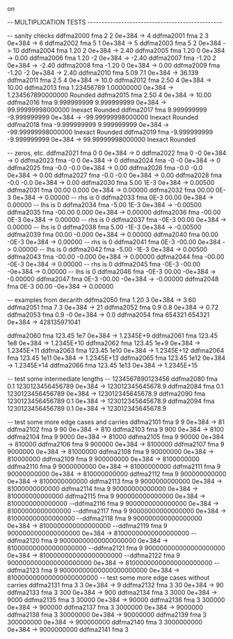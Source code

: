 on

-- MULTIPLICATION TESTS ------------------------------------------------

-- sanity checks
ddfma2000 fma  2      2   0e+384  ->  4
ddfma2001 fma  2      3   0e+384  ->  6
ddfma2002 fma  5      1   0e+384  ->  5
ddfma2003 fma  5      2   0e+384  ->  10
ddfma2004 fma  1.20   2   0e+384  ->  2.40
ddfma2005 fma  1.20   0   0e+384  ->  0.00
ddfma2006 fma  1.20  -2   0e+384  ->  -2.40
ddfma2007 fma  -1.20  2   0e+384  ->  -2.40
ddfma2008 fma  -1.20  0   0e+384  ->  0.00
ddfma2009 fma  -1.20 -2   0e+384  ->  2.40
ddfma2010 fma  5.09 7.1   0e+384  ->  36.139
ddfma2011 fma  2.5    4   0e+384  ->  10.0
ddfma2012 fma  2.50   4   0e+384  ->  10.00
ddfma2013 fma  1.23456789 1.00000000   0e+384  ->  1.234567890000000 Rounded
ddfma2015 fma  2.50   4   0e+384  ->  10.00
ddfma2016 fma   9.999999999  9.999999999   0e+384  ->   99.99999998000000 Inexact Rounded
ddfma2017 fma   9.999999999 -9.999999999   0e+384  ->  -99.99999998000000 Inexact Rounded
ddfma2018 fma  -9.999999999  9.999999999   0e+384  ->  -99.99999998000000 Inexact Rounded
ddfma2019 fma  -9.999999999 -9.999999999   0e+384  ->   99.99999998000000 Inexact Rounded

-- zeros, etc.
ddfma2021 fma   0      0       0e+384  ->   0
ddfma2022 fma   0     -0       0e+384  ->   0
ddfma2023 fma  -0      0       0e+384  ->   0
ddfma2024 fma  -0     -0       0e+384  ->   0
ddfma2025 fma  -0.0   -0.0     0e+384  ->   0.00
ddfma2026 fma  -0.0   -0.0     0e+384  ->   0.00
ddfma2027 fma  -0.0   -0.0     0e+384  ->   0.00
ddfma2028 fma  -0.0   -0.0     0e+384  ->   0.00
ddfma2030 fma   5.00   1E-3    0e+384  ->   0.00500
ddfma2031 fma   00.00  0.000   0e+384  ->   0.00000
ddfma2032 fma   00.00  0E-3    0e+384  ->   0.00000     -- rhs is 0
ddfma2033 fma   0E-3   00.00   0e+384  ->   0.00000     -- lhs is 0
ddfma2034 fma  -5.00   1E-3    0e+384  ->  -0.00500
ddfma2035 fma  -00.00  0.000   0e+384  ->   0.00000
ddfma2036 fma  -00.00  0E-3    0e+384  ->   0.00000     -- rhs is 0
ddfma2037 fma  -0E-3   00.00   0e+384  ->   0.00000     -- lhs is 0
ddfma2038 fma   5.00  -1E-3    0e+384  ->  -0.00500
ddfma2039 fma   00.00 -0.000   0e+384  ->   0.00000
ddfma2040 fma   00.00 -0E-3    0e+384  ->   0.00000     -- rhs is 0
ddfma2041 fma   0E-3  -00.00   0e+384  ->   0.00000     -- lhs is 0
ddfma2042 fma  -5.00  -1E-3    0e+384  ->   0.00500
ddfma2043 fma  -00.00 -0.000   0e+384  ->   0.00000
ddfma2044 fma  -00.00 -0E-3    0e+384  ->   0.00000     -- rhs is 0
ddfma2045 fma  -0E-3  -00.00  -0e+384  ->   0.00000     -- lhs is 0
ddfma2046 fma  -0E-3   00.00  -0e+384  ->  -0.00000
ddfma2047 fma   0E-3  -00.00  -0e+384  ->  -0.00000
ddfma2048 fma   0E-3   00.00  -0e+384  ->   0.00000

-- examples from decarith
ddfma2050 fma  1.20 3          0e+384  ->  3.60
ddfma2051 fma  7    3          0e+384  ->  21
ddfma2052 fma  0.9  0.8        0e+384  ->  0.72
ddfma2053 fma  0.9  -0         0e+384  ->  0.0
ddfma2054 fma  654321 654321   0e+384  ->  428135971041

ddfma2060 fma  123.45 1e7    0e+384  ->   1.2345E+9
ddfma2061 fma  123.45 1e8    0e+384  ->   1.2345E+10
ddfma2062 fma  123.45 1e+9   0e+384  ->   1.2345E+11
ddfma2063 fma  123.45 1e10   0e+384  ->   1.2345E+12
ddfma2064 fma  123.45 1e11   0e+384  ->   1.2345E+13
ddfma2065 fma  123.45 1e12   0e+384  ->   1.2345E+14
ddfma2066 fma  123.45 1e13   0e+384  ->   1.2345E+15


-- test some intermediate lengths
--                    1234567890123456
ddfma2080 fma  0.1 1230123456456789       0e+384  ->  123012345645678.9
ddfma2084 fma  0.1 1230123456456789       0e+384  ->  123012345645678.9
ddfma2090 fma  1230123456456789     0.1   0e+384  ->  123012345645678.9
ddfma2094 fma  1230123456456789     0.1   0e+384  ->  123012345645678.9

-- test some more edge cases and carries
ddfma2101 fma  9 9     0e+384  ->  81
ddfma2102 fma  9 90     0e+384  ->  810
ddfma2103 fma  9 900     0e+384  ->  8100
ddfma2104 fma  9 9000     0e+384  ->  81000
ddfma2105 fma  9 90000     0e+384  ->  810000
ddfma2106 fma  9 900000     0e+384  ->  8100000
ddfma2107 fma  9 9000000     0e+384  ->  81000000
ddfma2108 fma  9 90000000     0e+384  ->  810000000
ddfma2109 fma  9 900000000     0e+384  ->  8100000000
ddfma2110 fma  9 9000000000     0e+384  ->  81000000000
ddfma2111 fma  9 90000000000     0e+384  ->  810000000000
ddfma2112 fma  9 900000000000     0e+384  ->  8100000000000
ddfma2113 fma  9 9000000000000     0e+384  ->  81000000000000
ddfma2114 fma  9 90000000000000     0e+384  ->  810000000000000
ddfma2115 fma  9 900000000000000     0e+384  ->  8100000000000000
--ddfma2116 fma  9 9000000000000000     0e+384  ->  81000000000000000
--ddfma2117 fma  9 90000000000000000     0e+384  ->  810000000000000000
--ddfma2118 fma  9 900000000000000000     0e+384  ->  8100000000000000000
--ddfma2119 fma  9 9000000000000000000     0e+384  ->  81000000000000000000
--ddfma2120 fma  9 90000000000000000000     0e+384  ->  810000000000000000000
--ddfma2121 fma  9 900000000000000000000     0e+384  ->  8100000000000000000000
--ddfma2122 fma  9 9000000000000000000000     0e+384  ->  81000000000000000000000
--ddfma2123 fma  9 90000000000000000000000     0e+384  ->  810000000000000000000000
-- test some more edge cases without carries
ddfma2131 fma  3 3     0e+384  ->  9
ddfma2132 fma  3 30     0e+384  ->  90
ddfma2133 fma  3 300     0e+384  ->  900
ddfma2134 fma  3 3000     0e+384  ->  9000
ddfma2135 fma  3 30000     0e+384  ->  90000
ddfma2136 fma  3 300000     0e+384  ->  900000
ddfma2137 fma  3 3000000     0e+384  ->  9000000
ddfma2138 fma  3 30000000     0e+384  ->  90000000
ddfma2139 fma  3 300000000     0e+384  ->  900000000
ddfma2140 fma  3 3000000000     0e+384  ->  9000000000
ddfma2141 fma  3